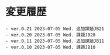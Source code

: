 # 変更履歴

	- ver.0.21 2023-07-05 Wed. 追加課題JB21
	- ver.0.20 2023-07-05 Wed. 課題JB20
	- ver.0.11 2023-07-05 Wed. 追加課題JB11
	- ver.0.10 2023-07-05 Wed. 課題JB10